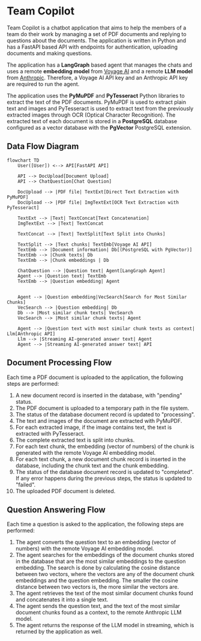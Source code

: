 # Team Copilot

Team Copilot is a chatbot application that aims to help the members of a team do their
work by managing a set of PDF documents and replying to questions about the documents.
The application is written in Python and has a FastAPI based API with endpoints for
authentication, uploading documents and making questions.

The application has a **LangGraph** based agent that manages the chats and uses a remote
**embedding model** from [Voyage AI](https://www.voyageai.com) and a remote
**LLM model** from [Anthropic](https://www.anthropic.com). Therefore, a Voyage AI API
key and an Anthropic API key are required to run the agent.

The application uses the **PyMuPDF** and **PyTesseract** Python libraries to extract the
text of the PDF documents. PyMuPDF is used to extract plain text and images and
PyTesseract is used to extract text from the previously extracted images through OCR
(Optical Character Recognition). The extracted text of each document is stored in a
**PostgreSQL** database configured as a vector database with the **PgVector** PostgreSQL
extension.

## Data Flow Diagram

```mermaid
flowchart TD
    User([User]) <--> API[FastAPI API]
    
    API --> DocUpload[Document Upload]
    API --> ChatQuestion[Chat Question]

    DocUpload --> |PDF file| TextExt[Direct Text Extraction with PyMuPDF]
    DocUpload --> |PDF file| ImgTextExt[OCR Text Extraction with PyTesseract]

    TextExt --> |Text| TextConcat[Text Concatenation]
    ImgTextExt --> |Text| TextConcat

    TextConcat --> |Text| TextSplit[Text Split into Chunks]

    TextSplit --> |Text chunks| TextEmb[Voyage AI API]
    TextEmb --> |Document information| Db[(PostgreSQL with PgVector)]
    TextEmb --> |Chunk texts| Db
    TextEmb --> |Chunk embeddings | Db
    
    ChatQuestion --> |Question text| Agent[LangGraph Agent]
    Agent --> |Question text| TextEmb
    TextEmb --> |Question embedding| Agent
    

    Agent --> |Question embedding|VecSearch[Search for Most Similar Chunks]
    VecSearch --> |Question embedding| Db
    Db --> |Most similar chunk texts| VecSearch
    VecSearch --> |Most similar chunk texts| Agent

    Agent --> |Question text with most similar chunk texts as context| Llm[Anthropic API]
    Llm --> |Streaming AI-generated answer text| Agent
    Agent --> |Streaming AI-generated answer text| API
```

## Document Processing Flow

Each time a PDF document is uploaded to the application, the following steps are
performed:

1. A new document record is inserted in the database, with "pending" status.
2. The PDF document is uploaded to a temporary path in the file system.
3. The status of the database document record is updated to "processing".
4. The text and images of the document are extracted with PyMuPDF.
5. For each extracted image, if the image contains text, the text is extracted with
   PyTesseract.
6. The complete extracted text is split into chunks.
7. For each text chunk, the embedding (vector of numbers) of the chunk is generated
   with the remote Voyage AI embedding model.
8. For each text chunk, a new document chunk record is inserted in the database,
   including the chunk text and the chunk embedding.
9. The status of the database document record is updated to "completed". If any error
   happens during the previous steps, the status is updated to "failed".
10. The uploaded PDF document is deleted.

## Question Answering Flow

Each time a question is asked to the application, the following steps are performed:

1. The agent converts the question text to an embedding (vector of numbers) with the
   remote Voyage AI embedding model.
2. The agent searches for the embeddings of the document chunks stored in the database
   that are the most similar embeddings to the question embedding. The search is done by
   calculating the cosine distance between two vectors, where the vectors are any of the
   document chunk embeddings and the question embedding. The smaller the cosine distance
   between two vectors is, the more similar the vectors are.
3. The agent retrieves the text of the most similar document chunks found and
   concatenates it into a single text.
4. The agent sends the question text, and the text of the most similar document chunks
   found as a context, to the remote Anthropic LLM model.
5. The agent returns the response of the LLM model in streaming, which is returned by
   the application as well.
